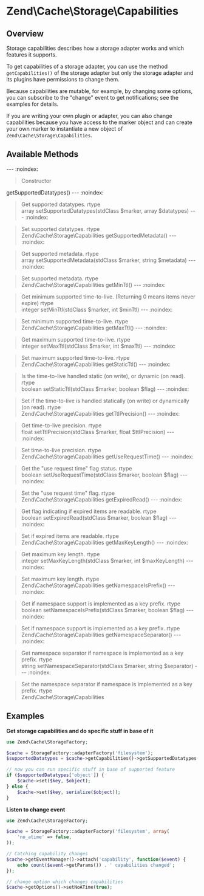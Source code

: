 # Zend\\Cache\\Storage\\Capabilities

## Overview

Storage capabilities describes how a storage adapter works and which features it supports.

To get capabilities of a storage adapter, you can use the method `getCapabilities()` of the storage
adapter but only the storage adapter and its plugins have permissions to change them.

Because capabilities are mutable, for example, by changing some options, you can subscribe to the
"change" event to get notifications; see the examples for details.

If you are writing your own plugin or adapter, you can also change capabilities because you have
access to the marker object and can create your own marker to instantiate a new object of
`Zend\Cache\Storage\Capabilities`.

## Available Methods

--- :noindex:

> Constructor

getSupportedDatatypes() --- :noindex:

> Get supported datatypes.
rtype  
array
setSupportedDatatypes(stdClass $marker, array $datatypes) --- :noindex:

> Set supported datatypes.
rtype  
Zend\\Cache\\Storage\\Capabilities
getSupportedMetadata() --- :noindex:

> Get supported metadata.
rtype  
array
setSupportedMetadata(stdClass $marker, string $metadata) --- :noindex:

> Set supported metadata.
rtype  
Zend\\Cache\\Storage\\Capabilities
getMinTtl() --- :noindex:

> Get minimum supported time-to-live.
(Returning 0 means items never expire)
rtype  
integer
setMinTtl(stdClass $marker, int $minTtl) --- :noindex:

> Set minimum supported time-to-live.
rtype  
Zend\\Cache\\Storage\\Capabilities
getMaxTtl() --- :noindex:

> Get maximum supported time-to-live.
rtype  
integer
setMaxTtl(stdClass $marker, int $maxTtl) --- :noindex:

> Set maximum supported time-to-live.
rtype  
Zend\\Cache\\Storage\\Capabilities
getStaticTtl() --- :noindex:

> Is the time-to-live handled static (on write), or dynamic (on read).
rtype  
boolean
setStaticTtl(stdClass $marker, boolean $flag) --- :noindex:

> Set if the time-to-live is handled statically (on write) or dynamically (on read).
rtype  
Zend\\Cache\\Storage\\Capabilities
getTtlPrecision() --- :noindex:

> Get time-to-live precision.
rtype  
float
setTtlPrecision(stdClass $marker, float $ttlPrecision) --- :noindex:

> Set time-to-live precision.
rtype  
Zend\\Cache\\Storage\\Capabilities
getUseRequestTime() --- :noindex:

> Get the "use request time" flag status.
rtype  
boolean
setUseRequestTime(stdClass $marker, boolean $flag) --- :noindex:

> Set the "use request time" flag.
rtype  
Zend\\Cache\\Storage\\Capabilities
getExpiredRead() --- :noindex:

> Get flag indicating if expired items are readable.
rtype  
boolean
setExpiredRead(stdClass $marker, boolean $flag) --- :noindex:

> Set if expired items are readable.
rtype  
Zend\\Cache\\Storage\\Capabilities
getMaxKeyLength() --- :noindex:

> Get maximum key length.
rtype  
integer
setMaxKeyLength(stdClass $marker, int $maxKeyLength) --- :noindex:

> Set maximum key length.
rtype  
Zend\\Cache\\Storage\\Capabilities
getNamespaceIsPrefix() --- :noindex:

> Get if namespace support is implemented as a key prefix.
rtype  
boolean
setNamespaceIsPrefix(stdClass $marker, boolean $flag) --- :noindex:

> Set if namespace support is implemented as a key prefix.
rtype  
Zend\\Cache\\Storage\\Capabilities
getNamespaceSeparator() --- :noindex:

> Get namespace separator if namespace is implemented as a key prefix.
rtype  
string
setNamespaceSeparator(stdClass $marker, string $separator) --- :noindex:

> Set the namespace separator if namespace is implemented as a key prefix.
rtype  
Zend\\Cache\\Storage\\Capabilities
## Examples

**Get storage capabilities and do specific stuff in base of it**

```php
use Zend\Cache\StorageFactory;

$cache = StorageFactory::adapterFactory('filesystem');
$supportedDatatypes = $cache->getCapabilities()->getSupportedDatatypes();

// now you can run specific stuff in base of supported feature
if ($supportedDatatypes['object']) {
    $cache->set($key, $object);
} else {
    $cache->set($key, serialize($object));
}
```

**Listen to change event**

```php
use Zend\Cache\StorageFactory;

$cache = StorageFactory::adapterFactory('filesystem', array(
    'no_atime' => false,
));

// Catching capability changes
$cache->getEventManager()->attach('capability', function($event) {
    echo count($event->getParams()) . ' capabilities changed';
});

// change option which changes capabilities
$cache->getOptions()->setNoATime(true);
```
